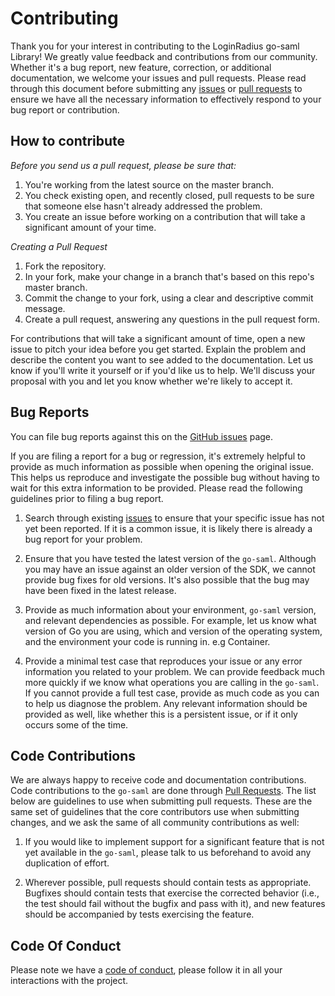 
# Contributing
Thank you for your interest in contributing to the LoginRadius go-saml Library! We greatly value feedback and contributions from our community. Whether it's a bug report, new feature, correction, or additional documentation, we welcome your issues and pull requests. Please read through this document before submitting any [issues](../../issues) or [pull requests](../../pulls) to ensure we have all the necessary information to effectively respond to your bug report or contribution.

## How to contribute

*Before you send us a pull request, please be sure that:*

1. You're working from the latest source on the master branch.
2. You check existing open, and recently closed, pull requests to be sure 
   that someone else hasn't already addressed the problem.
3. You create an issue before working on a contribution that will take a 
   significant amount of your time.

*Creating a Pull Request*

1. Fork the repository.
2. In your fork, make your change in a branch that's based on this repo's master branch.
3. Commit the change to your fork, using a clear and descriptive commit message.
4. Create a pull request, answering any questions in the pull request form.

For contributions that will take a significant amount of time, open a new 
issue to pitch your idea before you get started. Explain the problem and 
describe the content you want to see added to the documentation. Let us know 
if you'll write it yourself or if you'd like us to help. We'll discuss your 
proposal with you and let you know whether we're likely to accept it.   

## Bug Reports

You can file bug reports against this on the [GitHub issues](../../issues) page.

If you are filing a report for a bug or regression, it's extremely
helpful to provide as much information as possible when opening the original
issue. This helps us reproduce and investigate the possible bug without having
to wait for this extra information to be provided. Please read the following
guidelines prior to filing a bug report.

1. Search through existing [issues](../../issues) to ensure that your specific issue has
   not yet been reported. If it is a common issue, it is likely there is
   already a bug report for your problem.

2. Ensure that you have tested the latest version of the `go-saml`. Although you
   may have an issue against an older version of the SDK, we cannot provide
   bug fixes for old versions. It's also possible that the bug may have been
   fixed in the latest release.

3. Provide as much information about your environment, `go-saml` version, and
   relevant dependencies as possible. For example, let us know what version
   of Go you are using, which and version of the operating system, and the
   environment your code is running in. e.g Container.

4. Provide a minimal test case that reproduces your issue or any error
   information you related to your problem. We can provide feedback much
   more quickly if we know what operations you are calling in the `go-saml`. If
   you cannot provide a full test case, provide as much code as you can
   to help us diagnose the problem. Any relevant information should be provided
   as well, like whether this is a persistent issue, or if it only occurs
   some of the time.
   
## Code Contributions

We are always happy to receive code and documentation contributions. 
Code contributions to the `go-saml` are done through [Pull Requests](../../pulls). The list below are guidelines to use when submitting pull requests. These are the 
same set of guidelines that the core contributors use when submitting changes, and we ask the same of all community contributions as well:

1. If you would like to implement support for a significant feature that is not
   yet available in the `go-saml`, please talk to us beforehand to avoid any
   duplication of effort.

3. Wherever possible, pull requests should contain tests as appropriate.
   Bugfixes should contain tests that exercise the corrected behavior (i.e., the
   test should fail without the bugfix and pass with it), and new features
   should be accompanied by tests exercising the feature.

## Code Of Conduct
Please note we have a [code of conduct](CODE_OF_CONDUCT.md), please follow it in all your interactions with the project.

